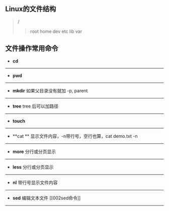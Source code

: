 ## Linux的文件结构
>/
>>root
>>home
>>dev
>>etc
>>lib
>>var

## 文件操作常用命令
- **cd**	
___
- **pwd**
___
- **mkdir**			如果父目录没有就加 -p, parent
___
- **tree** 			  tree 后可以加路径
___
- **touch**	
___
- **cat **			显示文件内容，-n带行号，空行也算，cat demo.txt -n
___
- **more**		   分行或分页显示
___
- **less** 			分行或分页显示
___
- **nl**			  带行号显示文件内容
___
- **sed**           编辑文本文件 [[002sed命令]]
___
